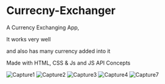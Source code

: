 # Currecny-Exchanger
A Currency Exchanging App,

It works very well

and also has many currency added into it

Made with HTML, CSS & Js and JS API Concepts

![Capture1](https://user-images.githubusercontent.com/51241762/182400248-2b63237f-8aa8-46d2-b751-db420c234211.PNG)
![Capture2](https://user-images.githubusercontent.com/51241762/182400262-5f192fcc-cd2d-46a1-95ae-c0e4c0736cc2.PNG)
![Capture3](https://user-images.githubusercontent.com/51241762/182400277-ac7edab3-5738-4aae-ba3e-3aa7aa1a6619.PNG)
![Capture4](https://user-images.githubusercontent.com/51241762/182400289-3ce65a12-63ee-484b-b6d5-bce797625fda.PNG)
![Capture7](https://user-images.githubusercontent.com/51241762/182400297-5864fae0-c1e9-424f-ab5e-5ace32b29e6c.PNG)



